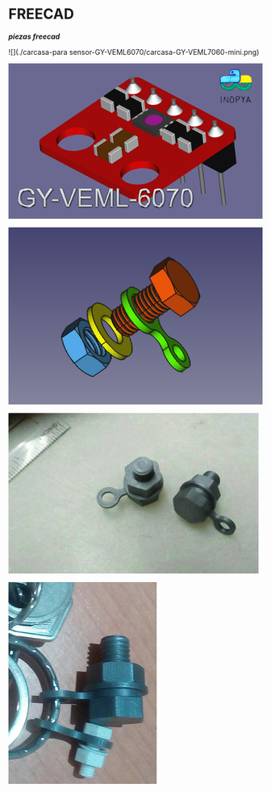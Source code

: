 # FREECAD
***piezas freecad***


![](./carcasa-para sensor-GY-VEML6070/carcasa-GY-VEML7060-mini.png)


![](./sensor-GY-VEML6070/gy-veml6070-mini.png)


![](./imagenes/llavero_freecad.jpg)

![](./imagenes/print.jpg)

![](./imagenes/real.jpg)
